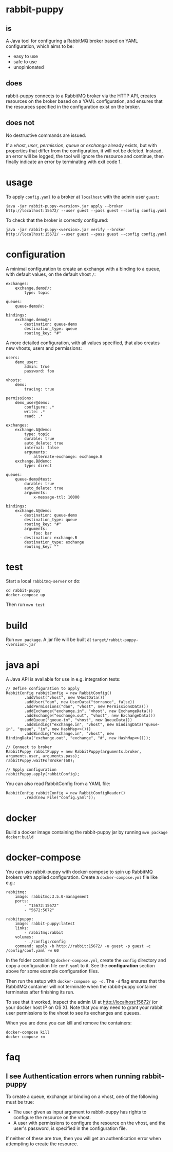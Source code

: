 # rabbit-puppy
## is
A Java tool for configuring a RabbitMQ broker based on YAML configuration, which aims to be:
- easy to use
- safe to use
- unopinionated

## does
rabbit-puppy connects to a RabbitMQ broker via the HTTP API, creates resources on the broker based on a YAML configuration, and ensures that the resources specified in the configuration exist on the broker.

## does not
No destructive commands are issued.

If a _vhost_, _user_, _permission_, _queue_ or _exchange_ already exists, but with properties that differ from the configuration, it will not be deleted. Instead, an error will be logged, the tool will ignore the resource and continue, then finally indicate an error by terminating with exit code 1.

# usage
To apply `config.yaml` to a broker at `localhost` with the admin user `guest`:

```
java -jar rabbit-puppy-<version>.jar apply --broker http://localhost:15672/ --user guest --pass guest --config config.yaml
```

To check that the broker is correctly configured:

```
java -jar rabbit-puppy-<version>.jar verify --broker http://localhost:15672/ --user guest --pass guest --config config.yaml
```

# configuration
A minimal configuration to create an exchange with a binding to a queue, with default values, on the default vhost `/`:

```
exchanges:
    exchange.demo@/:
        type: topic

queues:
    queue-demo@/:

bindings:
    exchange.demo@/:
      - destination: queue-demo
        destination_type: queue
        routing_key: "#"
```

A more detailed configuration, with all values specified, that also creates new vhosts, users and permissions:

```
users:
    demo_user:
        admin: true
        password: foo

vhosts:
    demo:
        tracing: true

permissions:
    demo_user@demo:
        configure: .*
        write: .*
        read: .*

exchanges:
    exchange.A@demo:
        type: topic
        durable: true
        auto_delete: true
        internal: false
        arguments:
            alternate-exchange: exchange.B
    exchange.B@demo:
        type: direct

queues:
    queue-demo@test:
        durable: true
        auto_delete: true
        arguments:
            x-message-ttl: 10000

bindings:
    exchange.A@demo:
      - destination: queue-demo
        destination_type: queue
        routing_key: "#"
        arguments:
            foo: bar
      - destination: exchange.B
        destination_type: exchange
        routing_key: ""
```

# test
Start a local `rabbitmq-server` or do:

```
cd rabbit-puppy
docker-compose up
```

Then run `mvn test`

# build
Run `mvn package`. A jar file will be built at `target/rabbit-puppy-<version>.jar`

# java api
A Java API is available for use in e.g. integration tests:

```
// Define configuration to apply
RabbitConfig rabbitConfig = new RabbitConfig()
        .addVhost("vhost", new VHostData())
        .addUser("dan", new UserData("torrance", false))
        .addPermissions("dan", "vhost", new PermissionsData())
        .addExchange("exchange.in", "vhost", new ExchangeData())
        .addExchange("exchange.out", "vhost", new ExchangeData())
        .addQueue("queue-in", "vhost", new QueueData())
        .addBinding("exchange.in", "vhost", new BindingData("queue-in", "queue", "in", new HashMap<>()))
        .addBinding("exchange.in", "vhost", new BindingData("exchange.out", "exchange", "#", new HashMap<>()));

// Connect to broker
RabbitPuppy rabbitPuppy = new RabbitPuppy(arguments.broker, arguments.user, arguments.pass);
rabbitPuppy.waitForBroker(60);

// Apply configuration
rabbitPuppy.apply(rabbitConfig);
```

You can also read RabbitConfig from a YAML file:

```
RabbitConfig rabbitConfig = new RabbitConfigReader()
        .read(new File("config.yaml"));
```

# docker
Build a docker image containing the rabbit-puppy jar by running `mvn package docker:build`

# docker-compose
You can use rabbit-puppy with docker-compose to spin up RabbitMQ brokers with applied configuration. Create a `docker-compose.yml` file like e.g.:

```
rabbitmq:
    image: rabbitmq:3.5.0-management
    ports:
        - "15672:15672"
        - "5672:5672"

rabbitpuppy:
    image: rabbit-puppy:latest
    links:
        - rabbitmq:rabbit
    volumes:
        - ./config:/config
    command: apply -b http://rabbit:15672/ -u guest -p guest -c /config/conf.yaml -w 60
```

In the folder containing `docker-compose.yml`, create the `config` directory and copy a configuration file `conf.yaml` to it. See the **configuration** section above for some example configuration files.

Then run the setup with `docker-compose up -d`. The `-d` flag ensures that the RabbitMQ container will not terminate when the rabbit-puppy container terminates after finishing its run.

To see that it worked, inspect the admin UI at [http://localhost:15672/](http://localhost:15672/) (or your docker host IP on OS X). Note that you may need to grant your rabbit user permissions to the vhost to see its exchanges and queues.

When you are done you can kill and remove the containers:

```
docker-compose kill
docker-compose rm
```

# faq
## I see Authentication errors when running rabbit-puppy
To create a queue, exchange or binding on a vhost, one of the following must be true:
- The user given as input argument to rabbit-puppy has rights to configure the resource on the vhost.
- A user with permissions to configure the resource on the vhost, and the user's password, is specified in the  configuration file.

If neither of these are true, then you will get an authentication error when attempting to create the resource.
